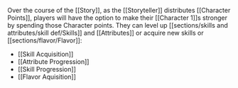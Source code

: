 Over the course of the [[Story]], as the [[Storyteller]] distributes [[Character Points]], players will have the option to make their [[Character 1]]s stronger by spending those Character points. They can level up [[sections/skills and attributes/skill def/Skills]] and [[Attributes]] or acquire new skills or [[sections/flavor/Flavor]]:
- [[Skill Acquisition]]
- [[Attribute Progression]]
- [[Skill Progression]]
- [[Flavor Aquisition]]